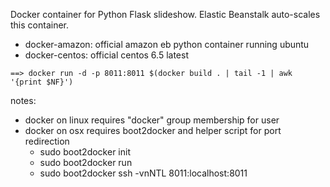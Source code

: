Docker container for Python Flask slideshow. Elastic Beanstalk auto-scales this container.

- docker-amazon: official amazon eb python container running ubuntu
- docker-centos: official centos 6.5 latest

```
==> docker run -d -p 8011:8011 $(docker build . | tail -1 | awk '{print $NF}')
```

notes:

- docker on linux requires "docker" group membership for user
- docker on osx requires boot2docker and helper script for port redirection
	- sudo boot2docker init
	- sudo boot2docker run
	- sudo boot2docker ssh -vnNTL 8011:localhost:8011

